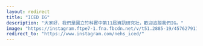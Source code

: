 ```yaml
---
layout: redirect
title: "ICED IG"
description: "大家好，我們是國立竹科實中第11屆資訊研究社，歡迎追蹤我們IG。"
image: "https://instagram.ftpe7-1.fna.fbcdn.net/v/t51.2885-19/457627911_1030670555316896_1377540098760645731_n.jpg?efg=eyJ2ZW5jb2RlX3RhZyI6InByb2ZpbGVfcGljLmRqYW5nby4zMjAuYzIifQ&_nc_ht=instagram.ftpe7-1.fna.fbcdn.net&_nc_cat=108&_nc_oc=Q6cZ2QE0GBtqDgZAYUPmEs2AOHa3KVOvex94-p7a_CMMAebAoXGSLeNWmE1o1z4zhyVDfv4&_nc_ohc=G0bnmnmtMvgQ7kNvwFgDPdj&_nc_gid=txgAr44Zj2VNy_BdJ2of3Q&edm=AP4sbd4BAAAA&ccb=7-5&oh=00_AfS7ZEG-IZVNz1eHpzLAqHqQyiMWqmeiGW_kr5HtozQepw&oe=6893CDD8&_nc_sid=7a9f4b"
redirect_to: "https://www.instagram.com/nehs_iced/"
---
```

